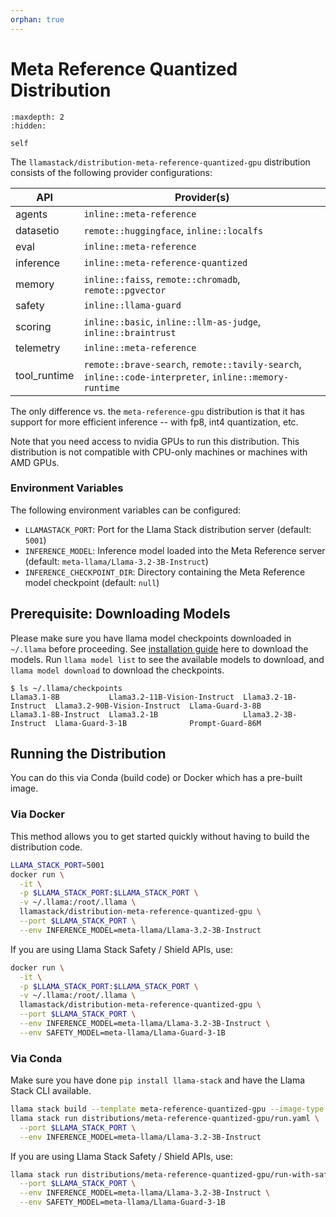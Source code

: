 ```yaml
---
orphan: true
---
```

# Meta Reference Quantized Distribution

```{toctree}
:maxdepth: 2
:hidden:

self
```

The `llamastack/distribution-meta-reference-quantized-gpu` distribution consists of the following provider configurations:

| API | Provider(s) |
|-----|-------------|
| agents | `inline::meta-reference` |
| datasetio | `remote::huggingface`, `inline::localfs` |
| eval | `inline::meta-reference` |
| inference | `inline::meta-reference-quantized` |
| memory | `inline::faiss`, `remote::chromadb`, `remote::pgvector` |
| safety | `inline::llama-guard` |
| scoring | `inline::basic`, `inline::llm-as-judge`, `inline::braintrust` |
| telemetry | `inline::meta-reference` |
| tool_runtime | `remote::brave-search`, `remote::tavily-search`, `inline::code-interpreter`, `inline::memory-runtime` |


The only difference vs. the `meta-reference-gpu` distribution is that it has support for more efficient inference -- with fp8, int4 quantization, etc.

Note that you need access to nvidia GPUs to run this distribution. This distribution is not compatible with CPU-only machines or machines with AMD GPUs.

### Environment Variables

The following environment variables can be configured:

- `LLAMASTACK_PORT`: Port for the Llama Stack distribution server (default: `5001`)
- `INFERENCE_MODEL`: Inference model loaded into the Meta Reference server (default: `meta-llama/Llama-3.2-3B-Instruct`)
- `INFERENCE_CHECKPOINT_DIR`: Directory containing the Meta Reference model checkpoint (default: `null`)


## Prerequisite: Downloading Models

Please make sure you have llama model checkpoints downloaded in `~/.llama` before proceeding. See [installation guide](https://llama-stack.readthedocs.io/en/latest/references/llama_cli_reference/download_models.html) here to download the models. Run `llama model list` to see the available models to download, and `llama model download` to download the checkpoints.

```
$ ls ~/.llama/checkpoints
Llama3.1-8B           Llama3.2-11B-Vision-Instruct  Llama3.2-1B-Instruct  Llama3.2-90B-Vision-Instruct  Llama-Guard-3-8B
Llama3.1-8B-Instruct  Llama3.2-1B                   Llama3.2-3B-Instruct  Llama-Guard-3-1B              Prompt-Guard-86M
```

## Running the Distribution

You can do this via Conda (build code) or Docker which has a pre-built image.

### Via Docker

This method allows you to get started quickly without having to build the distribution code.

```bash
LLAMA_STACK_PORT=5001
docker run \
  -it \
  -p $LLAMA_STACK_PORT:$LLAMA_STACK_PORT \
  -v ~/.llama:/root/.llama \
  llamastack/distribution-meta-reference-quantized-gpu \
  --port $LLAMA_STACK_PORT \
  --env INFERENCE_MODEL=meta-llama/Llama-3.2-3B-Instruct
```

If you are using Llama Stack Safety / Shield APIs, use:

```bash
docker run \
  -it \
  -p $LLAMA_STACK_PORT:$LLAMA_STACK_PORT \
  -v ~/.llama:/root/.llama \
  llamastack/distribution-meta-reference-quantized-gpu \
  --port $LLAMA_STACK_PORT \
  --env INFERENCE_MODEL=meta-llama/Llama-3.2-3B-Instruct \
  --env SAFETY_MODEL=meta-llama/Llama-Guard-3-1B
```

### Via Conda

Make sure you have done `pip install llama-stack` and have the Llama Stack CLI available.

```bash
llama stack build --template meta-reference-quantized-gpu --image-type conda
llama stack run distributions/meta-reference-quantized-gpu/run.yaml \
  --port $LLAMA_STACK_PORT \
  --env INFERENCE_MODEL=meta-llama/Llama-3.2-3B-Instruct
```

If you are using Llama Stack Safety / Shield APIs, use:

```bash
llama stack run distributions/meta-reference-quantized-gpu/run-with-safety.yaml \
  --port $LLAMA_STACK_PORT \
  --env INFERENCE_MODEL=meta-llama/Llama-3.2-3B-Instruct \
  --env SAFETY_MODEL=meta-llama/Llama-Guard-3-1B
```
